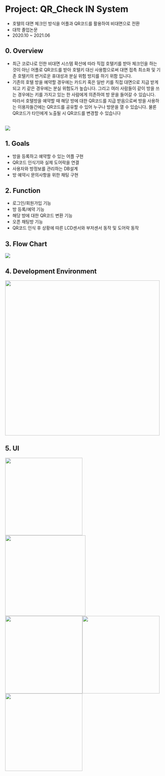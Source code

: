 # Project: QR_Check IN System
* 호텔의 대면 체크인 방식을 어플과 QR코드를 활용하여 비대면으로 전환
* 대학 졸업논문
* 2020.10 ~ 2021.06

## 0. Overview
- 최근 코로나로 인한 비대면 시스템 확산에 따라 직접 호텔키를 받아 체크인을 하는 것이 아닌 어플로 QR코드를 받아
호텔키 대신 사용함으로써 대면 접촉 최소화 및 기존 호텔키의 번거로운 휴대성과 분실 위험 방지를 하기 위함 입니다.
- 기존의 호텔 방을 예약할 경우에는 카드키 혹은 일반 키를 직접 대면으로 지급 받게 되고 키 같은 경우에는 분실 위험도가 높습니다.
그리고 여러 사람들이 같이 방을 쓰는 경우에는 키를 가지고 있는 한 사람에게 의존하여 방 문을 들어갈 수 있습니다.
따라서 호텔방을 예약할 때 해당 방에 대한 QR코드를 지급 받음으로써 방을 사용하는 이용자들간에는 QR코드를 공유할 수 있어 누구나
방문을 열 수 있습니다. 물론 QR코드가 타인에게 노출될 시 QR코드를 변경할 수 있습니다
</br></br>
<img src="https://user-images.githubusercontent.com/101568892/165222069-27193252-4e4a-4203-b46f-6fd77667d3ce.png">

## 1. Goals
- 방을 등록하고 예약할 수 있는 어플 구현
- QR코드 인식기와 실제 도어락을 연결
- 사용자와 방정보를 관리하는 DB설계
- 방 예약시 문의사항을 위한 채팅 구현

## 2. Function
- 로그인/회원가입 기능
- 방 등록/예약 기능
- 해당 방에 대한 QR코드 변환 기능
- 오픈 채팅방 기능
- QR코드 인식 후 상황에 따른 LCD센서와 부저센서 동작 및 도어락 동작

## 3. Flow Chart
<img src="https://user-images.githubusercontent.com/101568892/165222378-cf105955-5c8f-4a7d-80b4-7e9dddd02820.JPG">

## 4. Development Environment
<img src="https://user-images.githubusercontent.com/101568892/165222427-11fba32e-df2c-438c-ae3b-491926a18022.png" width="500">

## 5. UI
<img src="https://user-images.githubusercontent.com/101568892/165222757-b523f957-1cfa-4533-8605-2ee900af505b.png" width="250"> <img src="https://user-images.githubusercontent.com/101568892/165222819-9db36907-5ff4-4b87-9942-656db9e340b3.png" width="260">  
<img src="https://user-images.githubusercontent.com/101568892/165222914-af3003e6-7f8f-4f30-930e-97f242ae6b68.png" width="250"><img src="https://user-images.githubusercontent.com/101568892/165222978-0356eee1-40c5-45c1-81d9-068e56d6b109.png" width="250">   
<img src="https://user-images.githubusercontent.com/101568892/165223217-2ea5924f-8201-451b-a0c5-88210ea573f7.png" width="250">
